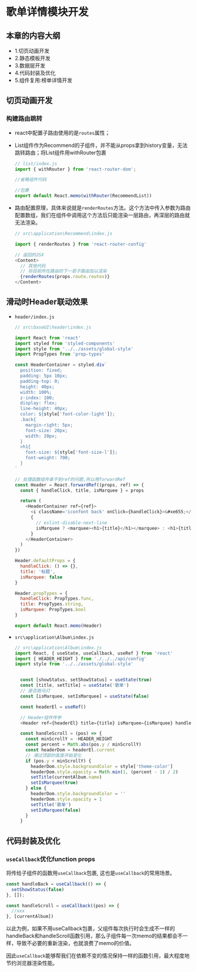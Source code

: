 # 歌单详情模块开发

## 本章的内容大纲

* 1.切页动画开发
* 2.静态模板开发
* 3.数据层开发
* 4.代码封装及优化
* 5.组件复用:榜单详情开发

## 切页动画开发

### 构建路由跳转

* react中配置子路由使用的是`routes`属性；

* List组件作为Recommend的子组件，并不能从props拿到history变量，无法跳转路由；将List组件用withRouter包裹

  ```javascript
  // list/index.js
  import { withRouter } from 'react-router-dom';
  
  //省略组件代码
  
  //包裹
  export default React.memo(withRouter(RecommendList))
  ```

* 路由配置原理，具体来说就是`renderRoutes`方法。这个方法中传入参数为路由配置数组，我们在组件中调用这个方法后只能渲染一层路由，再深层的路由就无法渲染。

  ```javascript
  // src\application\Recommend\index.js
  
  import { renderRoutes } from 'react-router-config'
  
  // 返回的JSX
  <Content>
    // 其他代码
    // 将目前所在路由的下一层子路由加以渲染
    {renderRoutes(props.route.routes)}
  </Content>
  ```

## 滑动时Header联动效果

* `header/index.js`

  ```javascript
  // src\baseUI\header\index.js
  
  import React from 'react'
  import styled from 'styled-components'
  import style from '../../assets/global-style'
  import PropTypes from 'prop-types'
  
  const HeaderContainer = styled.div`
    position: fixed;
    padding: 5px 10px;
    padding-top: 0;
    height: 40px;
    width: 100%;
    z-index: 100;
    display: flex;
    line-height: 40px;
    color: ${style['font-color-light']};
    .back{
      margin-right: 5px;
      font-size: 20px;
      width: 20px;
    }
    >h1{
      font-size: ${style['font-size-l']};
      font-weight: 700;
    }
  `
  
  // 处理函数组件拿不到ref的问题,所以用forwardRef
  const Header = React.forwardRef((props, ref) => {
    const { handleClick, title, isMarquee } = props
  
    return (
      <HeaderContainer ref={ref}>
        <i className='iconfont back' onClick={handleClick}>&#xe655;</i>
        {
          // eslint-disable-next-line
          isMarquee ? <marquee><h1>{title}</h1></marquee> : <h1>{title}</h1>
        }
      </HeaderContainer>
    )
  })
  
  Header.defaultProps = {
    handleClick: () => {},
    title: '标题',
    isMarquee: false
  }
  
  Header.propTypes = {
    handleClick: PropTypes.func,
    title: PropTypes.string,
    isMarquee: PropTypes.bool
  }
  
  export default React.memo(Header)
  
  ```

* `src\application\Album\index.js`

  ```javascript
  // src\application\Album\index.js
  import React, { useState, useCallback, useRef } from 'react'
  import { HEADER_HEIGHT } from './../../api/config'
  import style from '../../assets/global-style'
  
  
    const [showStatus, setShowStatus] = useState(true)
    const [title, setTitle] = useState('歌单')
    // 是否跑马灯
    const [isMarquee, setIsMarquee] = useState(false)
  
    const headerEl = useRef()
  
    // Header组件传参
    <Header ref={headerEl} title={title} isMarquee={isMarquee} handleClick={handleBack} />
  
    const handleScroll = (pos) => {
      const minScrollY = -HEADER_HEIGHT
      const percent = Math.abs(pos.y / minScrollY)
      const headerDom = headerEl.current
      // 滑过顶部的高度开始变化
      if (pos.y < minScrollY) {
        headerDom.style.backgroundColor = style['theme-color']
        headerDom.style.opacity = Math.min(1, (percent - 1) / 2)
        setTitle(currentAlbum.name)
        setIsMarquee(true)
      } else {
        headerDom.style.backgroundColor = ''
        headerDom.style.opacity = 1
        setTitle('歌单')
        setIsMarquee(false)
      }
    }
  
  ```

## 代码封装及优化

### `useCallback`优化function props

将传给子组件的函数用`useCallback`包裹, 这也是`useCallback`的常用场景。

```javascript
const handleBack = useCallback(() => {
  setShowStatus(false)
}, []);

const handleScroll = useCallback((pos) => {
  //xxx
}, [currentAlbum])
```

以此为例，如果不用useCallback包裹，父组件每次执行时会生成不一样的handleBack和handleScroll函数引用，那么子组件每一次memo的结果都会不一样，导致不必要的重新渲染，也就浪费了memo的价值。

因此`useCallback`能够帮我们在依赖不变的情况保持一样的函数引用，最大程度地节约浏览器渲染性能。
